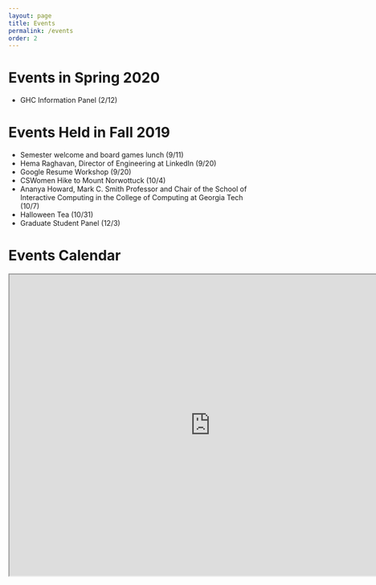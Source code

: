 ```yaml
---
layout: page
title: Events
permalink: /events
order: 2
---
```

# Events in Spring 2020
* GHC Information Panel (2/12)

# Events Held in Fall 2019
* Semester welcome and board games lunch (9/11) 
* Hema Raghavan, Director of Engineering at LinkedIn (9/20) 
* Google Resume Workshop (9/20) 
* CSWomen Hike to Mount Norwottuck (10/4) 
* Ananya Howard, Mark C. Smith Professor and Chair of the School of Interactive Computing in the College of Computing at Georgia Tech  (10/7) 
* Halloween Tea (10/31) 
* Graduate Student Panel (12/3) 
<!-- 

# Technical Workshop Series
If you are looking for information about our technical workshop series, take a look at the [workshop series master repository](https://github.com/CSWomenUMass/tech-skills-workshops). Make sure you take a look at the [bootcamp](https://github.com/CSWomenUMass/bootcamp) first. All scheduled events are listed on the calendar below.   -->


# Events Calendar

<iframe src="https://calendar.google.com/calendar/embed?src=cswomenleadership%40gmail.com&ctz=America/New_York" style="border: 2" width="800" height="600" frameborder="2" scrolling="no"></iframe>

